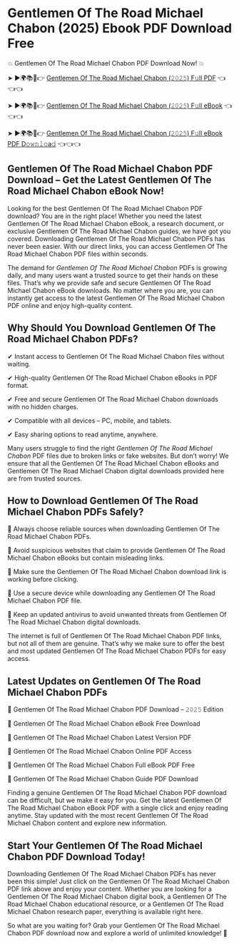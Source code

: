 # Gentlemen Of The Road Michael Chabon (2025) Ebook PDF Download Free

💥 Gentlemen Of The Road Michael Chabon PDF Download Now! 💥

➤ ►🌍📚📱👉 [Gentlemen Of The Road Michael Chabon (𝟸𝟶𝟸𝟻) F𝚞ll PDF](https://getpdf.xyz/gentlemen-of-the-road-michael-chabon) 👈👈👈


➤ ►🌍📚📱👉 [Gentlemen Of The Road Michael Chabon (𝟸𝟶𝟸𝟻) F𝚞ll eBook](https://getpdf.xyz/gentlemen-of-the-road-michael-chabon) 👈👈👈


➤ ►🌍📚📱👉 [Gentlemen Of The Road Michael Chabon (𝟸𝟶𝟸𝟻) F𝚞ll eBook PDF D𝚘𝚠𝚗𝚕𝚘a𝚍](https://getpdf.xyz/gentlemen-of-the-road-michael-chabon) 👈👈👈


## Gentlemen Of The Road Michael Chabon PDF Download – Get the Latest Gentlemen Of The Road Michael Chabon eBook Now!

Looking for the best Gentlemen Of The Road Michael Chabon PDF download? You are in the right place! Whether you need the latest Gentlemen Of The Road Michael Chabon eBook, a research document, or exclusive Gentlemen Of The Road Michael Chabon guides, we have got you covered. Downloading Gentlemen Of The Road Michael Chabon PDFs has never been easier. With our direct links, you can access Gentlemen Of The Road Michael Chabon PDF files within seconds.

The demand for *Gentlemen Of The Road Michael Chabon* PDFs is growing daily, and many users want a trusted source to get their hands on these files. That’s why we provide safe and secure Gentlemen Of The Road Michael Chabon eBook downloads. No matter where you are, you can instantly get access to the latest Gentlemen Of The Road Michael Chabon PDF online and enjoy high-quality content.

## Why Should You Download Gentlemen Of The Road Michael Chabon PDFs?

✔ Instant access to Gentlemen Of The Road Michael Chabon files without waiting.

✔ High-quality Gentlemen Of The Road Michael Chabon eBooks in PDF format.

✔ Free and secure Gentlemen Of The Road Michael Chabon downloads with no hidden charges.

✔ Compatible with all devices – PC, mobile, and tablets.

✔ Easy sharing options to read anytime, anywhere.

Many users struggle to find the right *Gentlemen Of The Road Michael Chabon* PDF files due to broken links or fake websites. But don’t worry! We ensure that all the Gentlemen Of The Road Michael Chabon eBooks and Gentlemen Of The Road Michael Chabon digital downloads provided here are from trusted sources.

## How to Download Gentlemen Of The Road Michael Chabon PDFs Safely?

📌 Always choose reliable sources when downloading Gentlemen Of The Road Michael Chabon PDFs.

📌 Avoid suspicious websites that claim to provide Gentlemen Of The Road Michael Chabon eBooks but contain misleading links.

📌 Make sure the Gentlemen Of The Road Michael Chabon download link is working before clicking.

📌 Use a secure device while downloading any Gentlemen Of The Road Michael Chabon PDF file.

📌 Keep an updated antivirus to avoid unwanted threats from Gentlemen Of The Road Michael Chabon digital downloads.

The internet is full of Gentlemen Of The Road Michael Chabon PDF links, but not all of them are genuine. That’s why we make sure to offer the best and most updated Gentlemen Of The Road Michael Chabon PDFs for easy access.

## Latest Updates on Gentlemen Of The Road Michael Chabon PDFs

🔹 Gentlemen Of The Road Michael Chabon PDF Download – 𝟸𝟶𝟸𝟻 Edition

🔹 Gentlemen Of The Road Michael Chabon eBook Free Download

🔹 Gentlemen Of The Road Michael Chabon Latest Version PDF

🔹 Gentlemen Of The Road Michael Chabon Online PDF Access

🔹 Gentlemen Of The Road Michael Chabon Full eBook PDF Free

🔹 Gentlemen Of The Road Michael Chabon Guide PDF Download

Finding a genuine Gentlemen Of The Road Michael Chabon PDF download can be difficult, but we make it easy for you. Get the latest Gentlemen Of The Road Michael Chabon eBook PDF with a single click and enjoy reading anytime. Stay updated with the most recent Gentlemen Of The Road Michael Chabon content and explore new information.

## Start Your Gentlemen Of The Road Michael Chabon PDF Download Today!

Downloading Gentlemen Of The Road Michael Chabon PDFs has never been this simple! Just click on the Gentlemen Of The Road Michael Chabon PDF link above and enjoy your content. Whether you are looking for a Gentlemen Of The Road Michael Chabon digital book, a Gentlemen Of The Road Michael Chabon educational resource, or a Gentlemen Of The Road Michael Chabon research paper, everything is available right here.

So what are you waiting for? Grab your Gentlemen Of The Road Michael Chabon PDF download now and explore a world of unlimited knowledge! 🚀